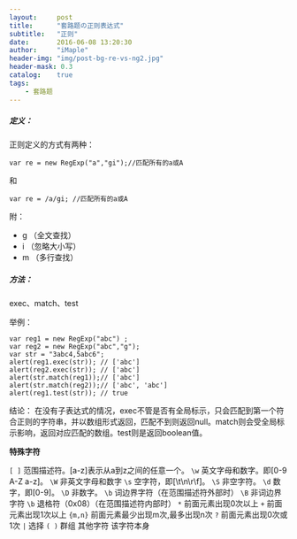 ```yaml
---
layout:     post
title:      "套路题の正则表达式"
subtitle:   "正则"
date:       2016-06-08 13:20:30
author:     "iMaple"
header-img: "img/post-bg-re-vs-ng2.jpg"
header-mask: 0.3
catalog:    true
tags:
    - 套路题
---
```


##### 定义：

正则定义的方式有两种：

```
var re = new RegExp("a","gi");//匹配所有的a或A  
```

和

```
var re = /a/gi; //匹配所有的a或A  
```

附：

- g （全文查找） 
- i （忽略大小写） 
- m （多行查找） 

##### 方法：

exec、match、test

举例：

```
var reg1 = new RegExp("abc") ; 
var reg2 = new RegExp("abc","g");
var str = "3abc4,5abc6";
alert(reg1.exec(str)); // ['abc']
alert(reg2.exec(str)); // ['abc']
alert(str.match(reg1));// ['abc']
alert(str.match(reg2));// ['abc', 'abc']
alert(reg1.test(str)); // true
```

结论：
在没有子表达式的情况，exec不管是否有全局标示，只会匹配到第一个符合正则的字符串，并以数组形式返回，匹配不到则返回null。match则会受全局标示影响，返回对应匹配的数组。test则是返回boolean值。

**特殊字符**

`[ ]`  范围描述符。[a-z]表示从a到z之间的任意一个。
`\w`  英文字母和数字。即[0-9 A-Z a-z]。
`\W`  非英文字母和数字
`\s`  空字符，即[\t\n\r\f]。
`\S`  非空字符。
`\d`  数字，即[0-9]。
`\D`  非数字。
`\b`  词边界字符（在范围描述符外部时）
`\B`  非词边界字符
`\b`  退格符（0x08）（在范围描述符内部时）
`*`  前面元素出现0次以上
`+`  前面元素出现1次以上
`{m,n}`  前面元素最少出现m次,最多出现n次
`?`  前面元素出现0次或1次
`|`  选择
`( )`  群组  其他字符  该字符本身